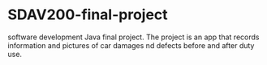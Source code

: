 # SDAV200-final-project
software development Java final project. The project is an app that records information and pictures of car damages nd defects before and after duty use. 
